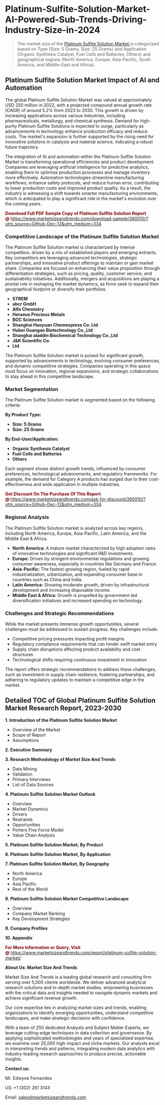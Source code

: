 <H1>Platinum-Sulfite-Solution-Market-AI-Powered-Sub-Trends-Driving-Industry-Size-in-2024</H1><blockquote><p>The market size of the <a href="https://www.marketsizeandtrends.com/download-sample/360010/?utm_source=Github-Dec-12&amp;utm_medium=334" target="_blank">Platinum Sulfite Solution Market </a>is categorized based on Type (Size: 5 Grams, Size: 25 Grams) and Application (Organic Synthesis Catalyst, Fuel Cells and Batteries, Others) and geographical regions (North America, Europe, Asia-Pacific, South America, and Middle-East and Africa).</p></blockquote><p><h2>Platinum Sulfite Solution Market Impact of AI and Automation</h2><p>The global Platinum Sulfite Solution Market was valued at approximately USD 250 million in 2022, with a projected compound annual growth rate (CAGR) of around 5.2% from 2023 to 2030. This growth is driven by increasing applications across various industries, including pharmaceuticals, metallurgy, and chemical synthesis. Demand for high-purity Platinum Sulfite Solutions is expected to surge, particularly as advancements in technology enhance production efficacy and reduce costs. The market's expansion is further supported by the rising need for innovative solutions in catalysis and material science, indicating a robust future trajectory.</p><p>The integration of AI and automation within the Platinum Sulfite Solution Market is transforming operational efficiencies and product development. Companies are leveraging artificial intelligence for predictive analytics, enabling them to optimize production processes and manage inventory more effectively. Automation technologies streamline manufacturing workflows, enhance safety protocols, and reduce human error, contributing to lower production costs and improved product quality. As a result, the industry is witnessing a shift towards smarter manufacturing environments, which is anticipated to play a significant role in the market's evolution over the coming years.</p></p><p><strong><span style="color: #800000;">Download Full PDF Sample Copy of Platinum Sulfite Solution Report @</span>&nbsp;</strong><a href="https://www.marketsizeandtrends.com/download-sample/360010/?utm_source=Github-Dec-12&amp;utm_medium=334">https://www.marketsizeandtrends.com/download-sample/360010/?utm_source=Github-Dec-12&amp;utm_medium=334</a></p><h3>Competitive Landscape of the Platinum Sulfite Solution Market</h3><p>The Platinum Sulfite Solution market is characterized by intense competition, driven by a mix of established players and emerging entrants. Key competitors are leveraging advanced technologies, strategic partnerships, and innovative product offerings to maintain or gain market share. Companies are focused on enhancing their value proposition through differentiation strategies, such as pricing, quality, customer service, and sustainability initiatives. Additionally, mergers and acquisitions are playing a pivotal role in reshaping the market dynamics, as firms seek to expand their geographical footprint or diversify their portfolios.</p><p><strong><p><ul><li>STREM </li><li> abcr GmbH </li><li> Alfa Chemistry </li><li> Heraeus Precious Metals </li><li> BOC Sciences </li><li> Shanghai Haoyuan Chemexpress Co. Ltd </li><li> Hubei Guangao Biotechnology Co.,Ltd </li><li> Shanghai aladdin Biochemical Technology Co.,Ltd </li><li> J&K Scientific Co. </li><li> Ltd</p></li></ul></p></strong></p><p>The Platinum Sulfite Solution market is poised for significant growth, supported by advancements in technology, evolving consumer preferences, and dynamic competitive strategies. Companies operating in this space must focus on innovation, regional expansions, and strategic collaborations to stay ahead in this competitive landscape.</p><h3>Market Segmentation</h3><p>The Platinum Sulfite Solution market is segmented based on the following criteria:</p><p><strong>By Product Type:</strong></p><p><strong><p><ul><li>Size: 5 Grams </li><li> Size: 25 Grams</p></li></ul></p></strong></p><p><strong>By End-User/Application:</strong></p><p><strong><p><ul><li>Organic Synthesis Catalyst </li><li> Fuel Cells and Batteries </li><li> Others</p></li></ul></p></strong></p><p>Each segment shows distinct growth trends, influenced by consumer preferences, technological advancements, and regulatory frameworks. For example, the demand for Category A products has surged due to their cost-effectiveness and wide application in multiple industries.</p><p><strong><span style="color: #800000;">Get Discount On The Purchase Of This Report @&nbsp;</span></strong><a href="https://www.marketsizeandtrends.com/ask-for-discount/360010/?utm_source=Github-Dec-12&amp;utm_medium=334">https://www.marketsizeandtrends.com/ask-for-discount/360010/?utm_source=Github-Dec-12&amp;utm_medium=334</a></p><h3>Regional Analysis</h3><p>The Platinum Sulfite Solution market is analyzed across key regions, including North America, Europe, Asia-Pacific, Latin America, and the Middle East &amp; Africa.</p><ul><li><strong>North America:</strong> A mature market characterized by high adoption rates of innovative technologies and significant R&amp;D investments.</li><li><strong>Europe:</strong> Driven by stringent environmental regulations and growing consumer awareness, especially in countries like Germany and France.</li><li><strong>Asia-Pacific:</strong> The fastest-growing region, fueled by rapid industrialization, urbanization, and expanding consumer base in countries such as China and India.</li><li><strong>Latin America:</strong> Showing moderate growth, driven by infrastructural development and increasing disposable income.</li><li><strong>Middle East &amp; Africa:</strong> Growth is propelled by government-led diversification initiatives and increased spending on technology.</li></ul><h3>Challenges and Strategic Recommendations</h3><p>While the market presents immense growth opportunities, several challenges must be addressed to sustain progress. Key challenges include:</p><ul><li>Competitive pricing pressures impacting profit margins</li><li>Regulatory compliance requirements that can hinder swift market entry</li><li>Supply chain disruptions affecting product availability and cost structures</li><li>Technological shifts requiring continuous investment in innovation</li></ul><p>The report offers strategic recommendations to address these challenges, such as investment in supply chain resilience, fostering partnerships, and adhering to regulatory updates to maintain a competitive edge in the market.</p><h2>Detailed TOC of Global Platinum Sulfite Solution Market Research Report, 2023-2030</h2><p><strong>1. Introduction of the Platinum Sulfite Solution Market</strong></p><ul><li>Overview of the Market</li><li>Scope of Report</li><li>Assumptions&nbsp;</li></ul><p><strong>2. Executive Summary</strong></p><p><strong>3. Research Methodology of <strong>Market Size And Trends</strong></strong></p><ul><li>Data Mining</li><li>Validation</li><li>Primary Interviews</li><li>List of Data Sources&nbsp;</li></ul><p><strong>4. Platinum Sulfite Solution Market Outlook</strong></p><ul><li>Overview</li><li>Market Dynamics</li><li>Drivers</li><li>Restraints</li><li>Opportunities</li><li>Porters Five Force Model</li><li>Value Chain Analysis&nbsp;</li></ul><p><strong>5. Platinum Sulfite Solution Market, By Product</strong></p><p><strong>6. Platinum Sulfite Solution Market, By Application</strong></p><p><strong>7. Platinum Sulfite Solution Market, By Geography</strong></p><ul><li>North America</li><li>Europe</li><li>Asia Pacific</li><li>Rest of the World&nbsp;</li></ul><p><strong>8. Platinum Sulfite Solution Market Competitive Landscape</strong></p><ul><li>Overview</li><li>Company Market Ranking</li><li>Key Development Strategies&nbsp;</li></ul><p><strong>9. Company Profiles</strong></p><p><strong>10. Appendix</strong></p><p><strong><span style="color: #800000;">For More Information or Query, Visit @&nbsp;</span></strong><a href="https://www.marketsizeandtrends.com/report/platinum-sulfite-solution-market/">https://www.marketsizeandtrends.com/report/platinum-sulfite-solution-market/</a></p><p></p><p><strong>About Us:&nbsp;Market Size And Trends</strong></p><p>Market Size And Trends&nbsp;is a leading global research and consulting firm serving over 5,000 clients worldwide. We deliver advanced analytical research solutions and in-depth market studies, empowering businesses with the critical data and insights needed to navigate dynamic markets and achieve significant revenue growth.</p><p>Our core expertise lies in analyzing market sizes and trends, enabling organizations to identify emerging opportunities, understand competitive landscapes, and make strategic decisions with confidence.</p><p>With a team of 250 dedicated Analysts and Subject Matter Experts, we leverage cutting-edge techniques in data collection and governance. By applying sophisticated methodologies and years of specialized expertise, we examine over 25,000 high-impact and niche markets. Our analysts excel in interpreting trends and patterns, integrating modern data analytics with industry-leading research approaches to produce precise, actionable insights.</p><p><strong>Contact us:</strong></p><p>Mr. Edwyne Fernandes</p><p>US: +1 (302) 261 3143</p><p>Email: <a href="mailto:sales@marketsizeandtrends.com">sales@marketsizeandtrends.com</a>&nbsp;</p>
